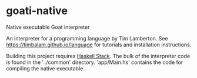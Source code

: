 # goati-native
Native executable Goat interpreter

An interpreter for a programming language by Tim Lamberton. See https://timbalam.github.io/language for tutorials and installation instructions.

Building this project requires [Haskell Stack](https://docs.haskellstack.org/en/stable/). The bulk of the interpreter code is found in the '../common' directory. 'app/Main.hs' contains the code for compiling the native executable.